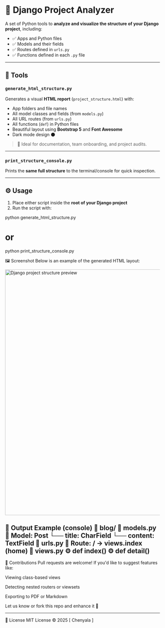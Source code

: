 # 🧰 Django Project Analyzer

A set of Python tools to **analyze and visualize the structure of your Django project**, including:

- ✅ Apps and Python files
- ✅ Models and their fields
- ✅ Routes defined in `urls.py`
- ✅ Functions defined in each `.py` file

---

## 📁 Tools

### `generate_html_structure.py`
Generates a visual **HTML report** (`project_structure.html`) with:

- App folders and file names
- All model classes and fields (from `models.py`)
- All URL routes (from `urls.py`)
- All functions (`def`) in Python files
- Beautiful layout using **Bootstrap 5** and **Font Awesome**
- Dark mode design 🌑

> 📂 Ideal for documentation, team onboarding, and project audits.

---

### `print_structure_console.py`
Prints the **same full structure** to the terminal/console for quick inspection.

---

## ⚙️ Usage

1. Place either script inside the **root of your Django project**
2. Run the script with:

python generate_html_structure.py
# or
python print_structure_console.py

🖼️ Screenshot
Below is an example of the generated HTML layout:

<img src="A_screenshot_displays_a_dark-themed_HTML_output_pa.png](https://raw.githubusercontent.com/ChenyalaInc/django-project-analyzer/refs/heads/main/Screenshot%202025-04-15%20123531.png" alt="Django project structure preview" width="800"/>

📄 Output Example (console)
📁 blog/
    📄 models.py
        🧩 Model: Post
            └── title: CharField
            └── content: TextField
    📄 urls.py
        🔗 Route: / → views.index (home)
    📄 views.py
        ⚙️ def index()
        ⚙️ def detail()
-----------------------------------------------------------------------------------

🤝 Contributions
Pull requests are welcome! If you'd like to suggest features like:

Viewing class-based views

Detecting nested routers or viewsets

Exporting to PDF or Markdown

Let us know or fork this repo and enhance it 🚀

-----------------------------------------------------------------------------------

📜 License
MIT License © 2025 [ Chenyala ]
